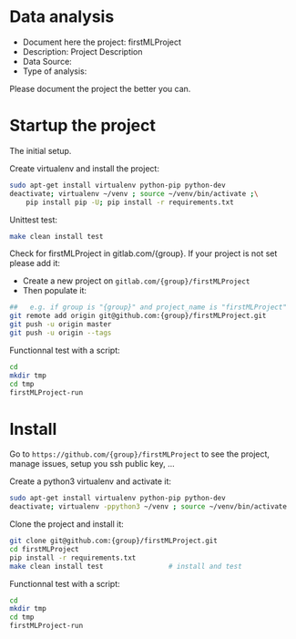 # Data analysis
- Document here the project: firstMLProject
- Description: Project Description
- Data Source:
- Type of analysis:

Please document the project the better you can.

# Startup the project

The initial setup.

Create virtualenv and install the project:
```bash
sudo apt-get install virtualenv python-pip python-dev
deactivate; virtualenv ~/venv ; source ~/venv/bin/activate ;\
    pip install pip -U; pip install -r requirements.txt
```

Unittest test:
```bash
make clean install test
```

Check for firstMLProject in gitlab.com/{group}.
If your project is not set please add it:

- Create a new project on `gitlab.com/{group}/firstMLProject`
- Then populate it:

```bash
##   e.g. if group is "{group}" and project_name is "firstMLProject"
git remote add origin git@github.com:{group}/firstMLProject.git
git push -u origin master
git push -u origin --tags
```

Functionnal test with a script:

```bash
cd
mkdir tmp
cd tmp
firstMLProject-run
```

# Install

Go to `https://github.com/{group}/firstMLProject` to see the project, manage issues,
setup you ssh public key, ...

Create a python3 virtualenv and activate it:

```bash
sudo apt-get install virtualenv python-pip python-dev
deactivate; virtualenv -ppython3 ~/venv ; source ~/venv/bin/activate
```

Clone the project and install it:

```bash
git clone git@github.com:{group}/firstMLProject.git
cd firstMLProject
pip install -r requirements.txt
make clean install test                # install and test
```
Functionnal test with a script:

```bash
cd
mkdir tmp
cd tmp
firstMLProject-run
```
